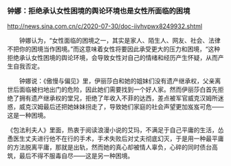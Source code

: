 ### 钟娜：拒绝承认女性困境的舆论环境也是女性所面临的困境
http://news.sina.com.cn/c/2020-07-30/doc-iivhvpwx8249932.shtml

　　钟娜认为，“女性面临的困境之一，其实是家人、陌生人、网友、社会、法律不把你的困境当作困境。”而这意味着女性将要因此承受更大的压力和困境，“这种拒绝承认女性困境的舆论环境，会导致女性对自己的情绪和经历产生怀疑，从而产生自我否定。

　　钟娜说：《傲慢与偏见》里，伊丽莎白和她的姐妹们没有遗产继承权，父亲离世后面临被扫地出门的危险，因此她们需要找到一个好人家。然而伊丽莎白首先拒绝了拥有遗产继承权的堂兄，拒绝了年收入不菲的达西，差点被军官威克汉姆所迷惑，威克汉姆最后还把她妹妹拐走了，导致她们家庭的社会声望更加岌岌可危——这是一种困境。

《包法利夫人》里面，热衷于阅读浪漫小说的艾玛，不满足于自己平庸的生活，怂恿医生丈夫进行他不在行的手术，手术失败后对丈夫彻底幻灭，于是用一种最平庸的方法脱离平庸，那就是出轨，然而她的真心却被情人辜负，心碎的同时债台高筑，最后不得不服毒自尽——这是另一种困境。
